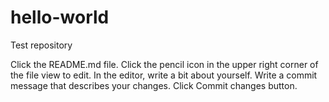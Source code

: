 # hello-world
Test repository


Click the README.md file.
Click the
pencil icon in the upper right corner of the file view to edit.
In the editor, write a bit about yourself.
Write a commit message that describes your changes.
Click Commit changes button.
